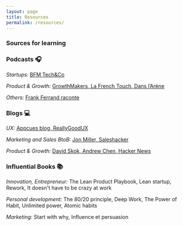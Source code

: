 ```yaml
---
layout: page
title: Resources
permalink: /resources/
---
```


<h3 class="title-about"> Sources for learning</h3>

<div class="container-about">
  <div class="grey-section">
  <h3 class="title"> Podcasts 🎧 </h3>
  <p> <em> Startups: </em> <a href="https://bfmbusiness.bfmtv.com/mediaplayer/podcast/techco/"> BFM Tech&Co </a> </p>
  <p> <em> Product & Growth:</em> <a href="https://growthmakers.fr/episodes/"> GrowthMakers, </a> <a href="http://www.lafrenchtouch.fm/"> La French Touch, </a> <a href="https://www.danslarene.fr/"> Dans l’Arène </a> </p>
  <p> <em> Others:</em> <a href="https://www.radioclassique.fr/radio/emissions/franck-ferrand-raconte/"> Frank Ferrand raconte </a> </p>
  </div>
  <div class="grey-section">
    <h3 class="title"> Blogs 💻 </h3>
    <p> <em> UX:</em> <a href="https://www.appcues.com/blog"> Appcues blog, </a> <a href="https://www.reallygoodux.io/"> ReallyGoodUX </a>  </p>
    <p> <em> Marketing and Sales BtoB:</em> <a href="http://www.jonmiller.com/blog-home"> Jon Miller, </a> <a href="https://www.saleshacker.com/read/"> Saleshacker </a></p>
    <p> <em> Product & Growth:</em> <a href="https://www.forentrepreneurs.com/"> David Skok, </a> <a href="https://andrewchen.co/"> Andrew Chen, </a><a href="https://news.ycombinator.com/"> Hacker News </a> </p>
  </div>
  <div class="grey-section">
    <h3 class="title"> Influential Books 📚 </h3>
    <p> <em> Innovation, Entrepreneur:</em> The Lean Product Playbook, Lean startup, Rework, It doesn't have to be crazy at work</p>
    <p> <em> Personal development: </em> The 80/20 principle, Deep Work, The Power of Habit, Unlimited power, Atomic habits </p>
    <p> <em> Marketing: </em> Start with why, Influence et persuasion </p>
  </div>
</div>
